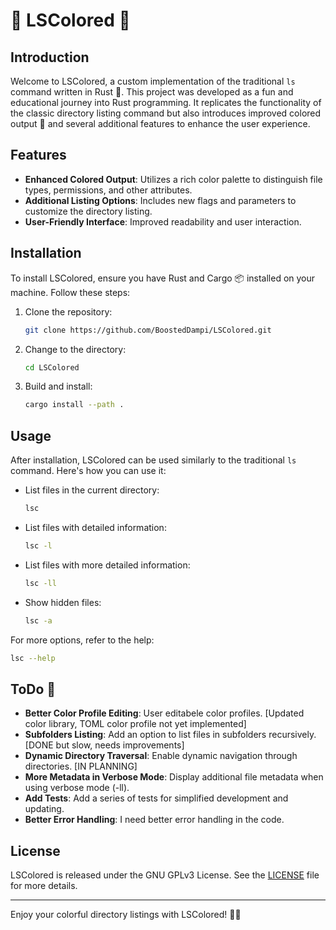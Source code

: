 # 📁 LSColored 🌈

## Introduction
Welcome to LSColored, a custom implementation of the traditional `ls` command written in Rust 🦀. This project was developed as a fun and educational journey into Rust programming. It replicates the functionality of the classic directory listing command but also introduces improved colored output 🎨 and several additional features to enhance the user experience.

## Features
- **Enhanced Colored Output**: Utilizes a rich color palette to distinguish file types, permissions, and other attributes.
- **Additional Listing Options**: Includes new flags and parameters to customize the directory listing.
- **User-Friendly Interface**: Improved readability and user interaction.

## Installation
To install LSColored, ensure you have Rust and Cargo 📦 installed on your machine. Follow these steps:

1. Clone the repository:
   ```sh
   git clone https://github.com/BoostedDampi/LSColored.git
   ```
2. Change to the directory:
   ```sh
   cd LSColored
   ```
3. Build and install:
   ```sh
   cargo install --path .
   ```

## Usage
After installation, LSColored can be used similarly to the traditional `ls` command. Here's how you can use it:

- List files in the current directory:
  ```sh
  lsc
  ```
- List files with detailed information:
  ```sh
  lsc -l
  ```
- List files with more detailed information:
  ```sh
  lsc -ll
  ```
- Show hidden files:
  ```sh
  lsc -a
  ```

For more options, refer to the help:
```sh
lsc --help
```

## ToDo 📝
- **Better Color Profile Editing**: User editabele color profiles. [Updated color library, TOML color profile not yet implemented]
- **Subfolders Listing**: Add an option to list files in subfolders recursively. [DONE but slow, needs improvements]
- **Dynamic Directory Traversal**: Enable dynamic navigation through directories. [IN PLANNING]
- **More Metadata in Verbose Mode**: Display additional file metadata when using verbose mode (-ll).
- **Add Tests**: Add a series of tests for simplified development and updating.
- **Better Error Handling**: I need better error handling in the code.

## License
LSColored is released under the GNU GPLv3 License. See the [LICENSE](LICENSE) file for more details.

---

Enjoy your colorful directory listings with LSColored! 🎉📂
